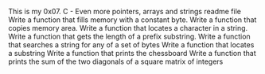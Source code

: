 This is my 0x07. C - Even more pointers, arrays and strings readme file
Write a function that fills memory with a constant byte.
Write a function that copies memory area.
Write a function that locates a character in a string.
Write a function that gets the length of a prefix substring.
Write a function that searches a string for any of a set of bytes
Write a function that locates a substring
Write a function that prints the chessboard
Write a function that prints the sum of the two diagonals of a square matrix of integers
